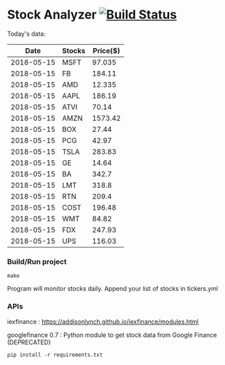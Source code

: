 # Stock Analyzer [![Build Status](https://travis-ci.org/ogoyal/StockAnalyzer.svg?branch=master)](https://travis-ci.org/ogoyal/StockAnalyzer)

Today's data:

| Date| Stocks| Price($) | 
| --- | --- | ---  | 
| 2018-05-15| MSFT| 97.035 | 
| 2018-05-15| FB| 184.11 | 
| 2018-05-15| AMD| 12.335 | 
| 2018-05-15| AAPL| 186.19 | 
| 2018-05-15| ATVI| 70.14 | 
| 2018-05-15| AMZN| 1573.42 | 
| 2018-05-15| BOX| 27.44 | 
| 2018-05-15| PCG| 42.97 | 
| 2018-05-15| TSLA| 283.83 | 
| 2018-05-15| GE| 14.64 | 
| 2018-05-15| BA| 342.7 | 
| 2018-05-15| LMT| 318.8 | 
| 2018-05-15| RTN| 209.4 | 
| 2018-05-15| COST| 196.48 | 
| 2018-05-15| WMT| 84.82 | 
| 2018-05-15| FDX| 247.93 | 
| 2018-05-15| UPS| 116.03 | 

### Build/Run project

```
make
```

Program will monitor stocks daily. Append your list of stocks in tickers.yml

### APIs
iexfinance : https://addisonlynch.github.io/iexfinance/modules.html

googlefinance 0.7 : Python module to get stock data from Google Finance (DEPRECATED)

```
pip install -r requirements.txt
```
